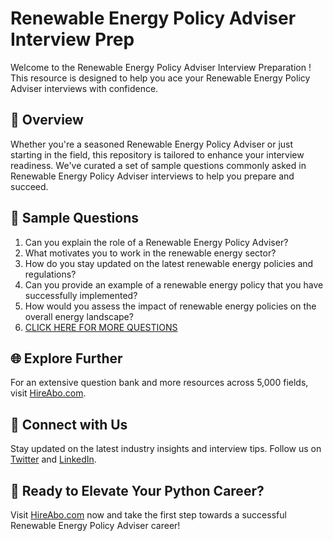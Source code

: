 # Renewable Energy Policy Adviser Interview Prep

Welcome to the Renewable Energy Policy Adviser Interview Preparation ! This resource is designed to help you ace your Renewable Energy Policy Adviser interviews with confidence.

## 🚀 Overview

Whether you're a seasoned Renewable Energy Policy Adviser or just starting in the field, this repository is tailored to enhance your interview readiness. We've curated a set of sample questions commonly asked in Renewable Energy Policy Adviser interviews to help you prepare and succeed.

## 📝 Sample Questions

1. Can you explain the role of a Renewable Energy Policy Adviser?
2. What motivates you to work in the renewable energy sector?
3. How do you stay updated on the latest renewable energy policies and regulations?
4. Can you provide an example of a renewable energy policy that you have successfully implemented?
5. How would you assess the impact of renewable energy policies on the overall energy landscape?
6. [CLICK HERE FOR MORE QUESTIONS](https://hireabo.com/job/20_0_42/Renewable%20Energy%20Policy%20Adviser)

## 🌐 Explore Further

For an extensive question bank and more resources across 5,000 fields, visit [HireAbo.com](https://www.hireabo.com).

## 📱 Connect with Us

Stay updated on the latest industry insights and interview tips. Follow us on [Twitter](https://twitter.com/hireabo) and [LinkedIn](https://www.linkedin.com/in/hire-abo-3609972a8/).

## 🚀 Ready to Elevate Your Python Career?

Visit [HireAbo.com](https://www.hireabo.com) now and take the first step towards a successful Renewable Energy Policy Adviser career!